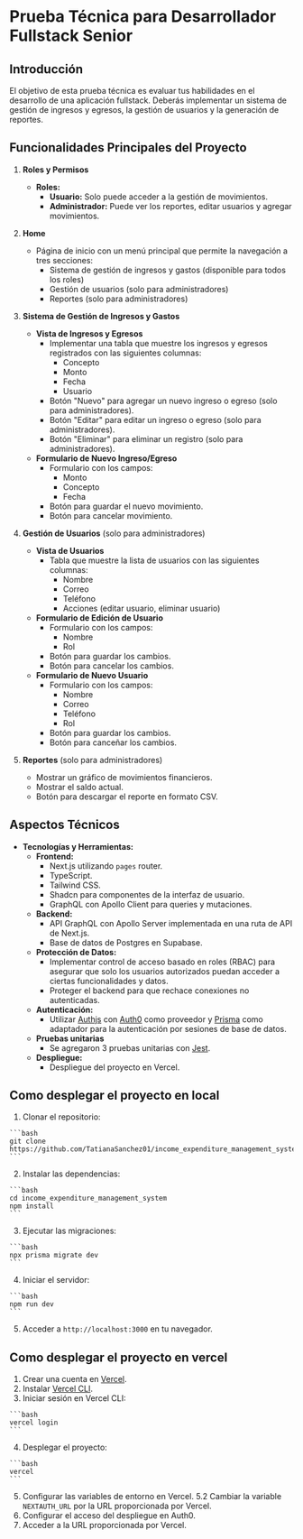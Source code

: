 # Prueba Técnica para Desarrollador Fullstack Senior

## Introducción

El objetivo de esta prueba técnica es evaluar tus habilidades en el desarrollo de una aplicación fullstack. Deberás implementar un sistema de gestión de ingresos y egresos, la gestión de usuarios y la generación de reportes.

## Funcionalidades Principales del Proyecto

1. **Roles y Permisos**

   - **Roles:**
     - **Usuario:** Solo puede acceder a la gestión de movimientos.
     - **Administrador:** Puede ver los reportes, editar usuarios y agregar movimientos.

2. **Home**

   - Página de inicio con un menú principal que permite la navegación a tres secciones:
     - Sistema de gestión de ingresos y gastos (disponible para todos los roles)
     - Gestión de usuarios (solo para administradores)
     - Reportes (solo para administradores)

3. **Sistema de Gestión de Ingresos y Gastos**

   - **Vista de Ingresos y Egresos**
     - Implementar una tabla que muestre los ingresos y egresos registrados con las siguientes columnas:
       - Concepto
       - Monto
       - Fecha
       - Usuario
     - Botón "Nuevo" para agregar un nuevo ingreso o egreso (solo para administradores).
     - Botón "Editar" para editar un ingreso o egreso (solo para administradores).
     - Botón "Eliminar" para eliminar un registro (solo para administradores).
   - **Formulario de Nuevo Ingreso/Egreso**
     - Formulario con los campos:
       - Monto
       - Concepto
       - Fecha
     - Botón para guardar el nuevo movimiento.
     - Botón para cancelar movimiento.

4. **Gestión de Usuarios** (solo para administradores)

   - **Vista de Usuarios**
     - Tabla que muestre la lista de usuarios con las siguientes columnas:
       - Nombre
       - Correo
       - Teléfono
       - Acciones (editar usuario, eliminar usuario)
   - **Formulario de Edición de Usuario**
     - Formulario con los campos:
       - Nombre
       - Rol
     - Botón para guardar los cambios.
     - Botón para cancelar los cambios.
   - **Formulario de Nuevo Usuario**
     - Formulario con los campos:
       - Nombre
       - Correo
       - Teléfono
       - Rol
     - Botón para guardar los cambios.
     - Botón para canceñar los cambios.

5. **Reportes** (solo para administradores)
   - Mostrar un gráfico de movimientos financieros.
   - Mostrar el saldo actual.
   - Botón para descargar el reporte en formato CSV.

## Aspectos Técnicos

- **Tecnologías y Herramientas:**
  - **Frontend:**
    - Next.js utilizando `pages` router.
    - TypeScript.
    - Tailwind CSS.
    - Shadcn para componentes de la interfaz de usuario.
    - GraphQL con Apollo Client para queries y mutaciones.
  - **Backend:**
    - API GraphQL con Apollo Server implementada en una ruta de API de Next.js.
    - Base de datos de Postgres en Supabase.
  - **Protección de Datos:**
    - Implementar control de acceso basado en roles (RBAC) para asegurar que solo los usuarios autorizados puedan acceder a ciertas funcionalidades y datos.
    - Proteger el backend para que rechace conexiones no autenticadas.
  - **Autenticación:**
    - Utilizar [Authjs](https://authjs.dev/) con [Auth0](https://auth0.com/) como proveedor y [Prisma](https://prisma.io) como adaptador para la autenticación por sesiones de base de datos.
  - **Pruebas unitarias**
    - Se agregaron 3 pruebas unitarias con [Jest](https://jestjs.io/).
  - **Despliegue:**
    - Despliegue del proyecto en Vercel.

## Como desplegar el proyecto en local

  1. Clonar el repositorio:

    ```bash
    git clone https://github.com/TatianaSanchez01/income_expenditure_management_system.git
    ```

  2. Instalar las dependencias:

    ```bash
    cd income_expenditure_management_system
    npm install
    ```

  3. Ejecutar las migraciones:

    ```bash
    npx prisma migrate dev
    ```
  4. Iniciar el servidor:

    ```bash
    npm run dev
    ```
  5. Acceder a `http://localhost:3000` en tu navegador.

## Como desplegar el proyecto en vercel

  1. Crear una cuenta en [Vercel](https://vercel.com/).
  2. Instalar [Vercel CLI](https://vercel.com/download).
  3. Iniciar sesión en Vercel CLI:

    ```bash
    vercel login
    ```
  4. Desplegar el proyecto:

    ```bash
    vercel
    ```
  5. Configurar las variables de entorno en Vercel.
    5.2 Cambiar la variable `NEXTAUTH_URL` por la URL proporcionada por Vercel.
  6. Configurar el acceso del despliegue en Auth0.
  7. Acceder a la URL proporcionada por Vercel.
